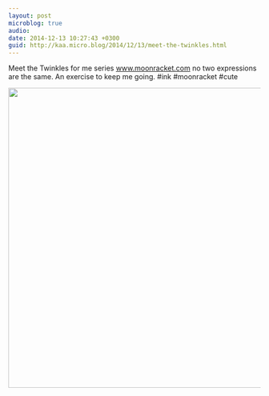 ```yaml
---
layout: post
microblog: true
audio: 
date: 2014-12-13 10:27:43 +0300
guid: http://kaa.micro.blog/2014/12/13/meet-the-twinkles.html
---
```

Meet the Twinkles for me series www.moonracket.com no two expressions are the same. An exercise to keep me going. #ink #moonracket #cute

<img src="http://www.kaa.bz/uploads/2018/26e3c6db04.jpg" width="600" height="600" />
